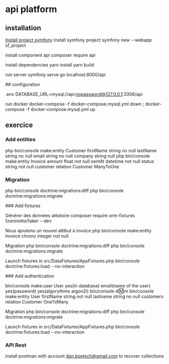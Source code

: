 # api platform

## installation

[Install project symfony](https://stackoverflow.com/questions/25749655/how-do-i-create-a-project-based-on-a-specific-version-of-symfony-using-composer#27766284)
install symfony project
symfony new --webapp sf_project

install component api
composer require api

install dependencies
yarn install
yarn build

run server
symfony serve
go localhost:8000/api

## configuration

.env
DATABASE_URL=mysql://api:nopassword@127.0.0.1:3306/api

run docker
docker-compose -f docker-compose.mysql.yml down ; docker-compose -f docker-compose.mysql.yml up

## exercice

### Add entities
php bin/console make:entity Customer firstName string no null lastName string no null email string no null company string null
php bin/console make:entity Invoice amount float not null sentAt datetime not null status string not null customer relation Customer ManyToOne 

### Migration
php bin/console doctrine:migrations:diff
php bin/console doctrine:migrations:migrate

### Add fixtures

Générer des données aléatoire
composer require orm-fixtures fzaninotto/faker --dev

Nous ajoutons un nouvel attibut à invoice
php bin/console make:entity Invoice chrono integer not null

Migration
php bin/console doctrine:migrations:diff
php bin/console doctrine:migrations:migrate

Launch fixtures in src/DataFixtures/AppFixtures.php
bin/console doctrine:fixtures:load --no-interaction

### Add authentication

bin/console make:user User yes(in database) email(name of the user) yes(password) yes(algorythme argon2i)
bin/console d:m:m
bin/console make:entity User firstName string not null lastname string no null customers relation Customer OneToMany

Migration
php bin/console doctrine:migrations:diff
php bin/console doctrine:migrations:migrate

Launch fixtures in src/DataFixtures/AppFixtures.php
bin/console doctrine:fixtures:load --no-interaction

### API Rest

install postman with account dan.boetsch@gmail.com to recover collections